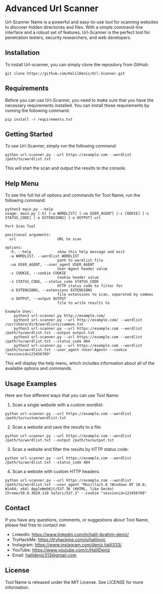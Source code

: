 # Advanced Url Scanner


Url-Scanner Name is a powerful and easy-to-use tool for scanning websites to discover hidden directories and files. With a simple command-line interface and a robust set of features, Url-Scanner is the perfect tool for penetration testers, security researchers, and web developers.

## Installation

To install Url-scanner, you can simply clone the repository from GitHub:

```
git clone https://github.com/HalilDeniz/Url-Scanner.git
```

## Requirements

Before you can use Url-Scanner, you need to make sure that you have the necessary requirements installed. You can install these requirements by running the following command:

```
pip install -r requirements.txt
```

## Getting Started

To use Url-Scanner, simply run the following command:

```
python url-scanner.py --url https://example.com --wordlist /path/to/wordlist.txt
```

This will start the scan and output the results to the console.

## Help Menu

To see the full list of options and commands for Tool Name, run the following command:

```
python3 main.py --help
usage: main.py [-h] [-w WORDLIST] [-ua USER_AGENT] [-c COOKIE] [-s STATUS_CODE] [-e EXTENSIONS] [-o OUTPUT] url

Port Scan Tool

positional arguments:
  url                   URL to scan

options:
  -h, --help            show this help message and exit
  -w WORDLIST, --wordlist WORDLIST
                        path to wordlist file
  -ua USER_AGENT, --user_agent USER_AGENT
                        User-Agent header value
  -c COOKIE, --cookie COOKIE
                        Cookie header value
  -s STATUS_CODE, --status_code STATUS_CODE
                        HTTP status code to filter for
  -e EXTENSIONS, --extensions EXTENSIONS
                        file extensions to scan, separated by commas
  -o OUTPUT, --output OUTPUT
                        file to write results to

Example Uses:
    python3 url-scanner.py http://example.com/
    python3 url-scanner.py --url http://example.com/ --wordlist /usr/share/dirb/wordlists/common.txt
    python3 url-scanner.py --url https://example.com --wordlist /path/to/wordlist.txt --output output.txt
    python3 url-scanner.py --url https://example.com --wordlist /path/to/wordlist.txt --status_code 404
    python3 url-scanner.py --url https://example.com --wordlist /path/to/wordlist.txt --user_agent <User-Agent> --cookie "sessionid=123456789"

```

This will display the help menu, which includes information about all of the available options and commands.

## Usage Examples

Here are five different ways that you can use Tool Name:

1. Scan a single website with a custom wordlist:

```
python url-scanner.py --url https://example.com --wordlist /path/to/custom/wordlist.txt
```

2. Scan a website and save the results to a file:

```
python url-scanner.py --url https://example.com --wordlist /path/to/wordlist.txt --output /path/to/output.txt
```

3. Scan a website and filter the results by HTTP status code:

```
python url-scanner.py --url https://example.com --wordlist /path/to/wordlist.txt --status_code 404
```

4. Scan a website with custom HTTP headers:

```
python url-scanner.py --url https://example.com --wordlist /path/to/wordlist.txt --user_agent "Mozilla/5.0 (Windows NT 10.0; Win64; x64) AppleWebKit/537.36 (KHTML, like Gecko) Chrome/58.0.3029.110 Safari/537.3" --cookie "sessionid=123456789"
```

## Contact

If you have any questions, comments, or suggestions about Tool Name, please feel free to contact me:

- LinkedIn: https://www.linkedin.com/in/halil-ibrahim-deniz/
- TryHackMe: https://tryhackme.com/p/halilovic
- Instagram: https://www.instagram.com/deniz.halil333/
- YouTube: https://www.youtube.com/c/HalilDeniz
- Email: halildeniz313@gmail.com

## License

Tool Name is released under the MIT License. See LICENSE for more information.